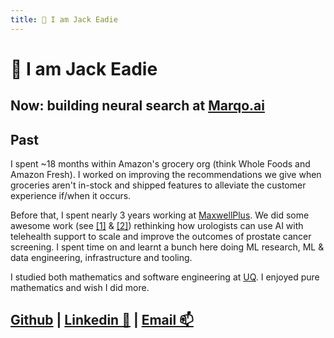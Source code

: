 ```yaml
---
title: 👋 I am Jack Eadie
---
```


# 👋 I am Jack Eadie

## Now: building neural search at [Marqo.ai](marqo.ai)


## Past
I spent ~18 months within Amazon's grocery org (think Whole Foods and Amazon Fresh). I worked on improving the recommendations we give when groceries aren't in-stock and shipped features to alleviate the customer experience if/when it occurs.

Before that, I spent nearly 3 years working at [MaxwellPlus](https://www.linkedin.com/company/maxwell-plus). We did some awesome work (see [[1]](https://cloud.google.com/customers/maxwell-plus/) & [[2]](https://nhsaccelerator.com/innovation/maxwell-plus/)) rethinking how urologists can use AI with telehealth support to scale and improve the outcomes of prostate cancer screening. I spent time on and learnt a bunch here doing ML research, ML & data engineering, infrastructure and tooling.

I studied both mathematics and software engineering at [UQ](https://www.uq.edu.au/). I enjoyed pure mathematics and wish I did more.


## [Github](github.com/jeadie) | [Linkedin 🔗](linkedin.com/in/jack-eadie) | [Email 📫](mailto:jackeadie@duck.com)
